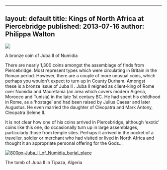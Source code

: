  ---
 layout: default
 title: Kings of North Africa at Piercebridge
 published: 2013-07-16
 author: Philippa Walton
 ---
 [![](http://finds.org.uk/blogs/piercebridge/files/2013/07/436-300x190.jpg)](http://finds.org.uk/blogs/piercebridge/files/2013/07/436.jpg)
 
 A bronze coin of Juba II of Numidia
 
 There are nearly 1,300 coins amongst the assemblage of finds from Piercebridge. Most represent types which were circulating in Britain in the Roman period. However, there are a couple of more unusual coins, which perhaps you wouldn’t expect to turn up in County Durham. Amongst these is a bronze issue of Juba II . Juba II reigned as client-king of Rome over Numidia and Mauretania (an area which covers modern Algeria, Morocco and Tunisia) in the late 1st century BC. He had spent his childhood in Rome, as a ‘hostage’ and had been raised by Julius Caesar and later Augustus. He even married the daughter of Cleopatra and Mark Antony, Cleopatra Selene II.
 
 It is not clear how one of his coins arrived in Piercebridge, although ‘exotic’ coins like this one, do occasionally turn up in large assemblages, particularly those from temple sites. Perhaps it arrived in the pocket of a traveller, soldier or merchant who had visited or lived in North Africa and thought it an appropriate personal offering for the Gods…
 
 [![800px-Juba_II_of_Numidia_burial_place](http://finds.org.uk/blogs/piercebridge/files/2013/07/800px-Juba_II_of_Numidia_burial_place-300x199.jpg)](http://finds.org.uk/blogs/piercebridge/files/2013/07/800px-Juba_II_of_Numidia_burial_place.jpg)
 
 The tomb of Juba II in Tipaza, Algeria 